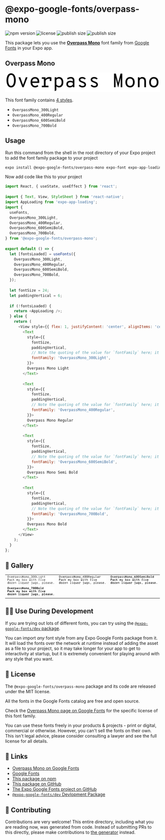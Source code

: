 # @expo-google-fonts/overpass-mono

![npm version](https://flat.badgen.net/npm/v/@expo-google-fonts/overpass-mono)
![license](https://flat.badgen.net/github/license/expo/google-fonts)
![publish size](https://flat.badgen.net/packagephobia/install/@expo-google-fonts/overpass-mono)
![publish size](https://flat.badgen.net/packagephobia/publish/@expo-google-fonts/overpass-mono)

This package lets you use the [**Overpass Mono**](https://fonts.google.com/specimen/Overpass+Mono) font family from [Google Fonts](https://fonts.google.com/) in your Expo app.

## Overpass Mono

![Overpass Mono](./font-family.png)

This font family contains [4 styles](#-gallery).

- `OverpassMono_300Light`
- `OverpassMono_400Regular`
- `OverpassMono_600SemiBold`
- `OverpassMono_700Bold`

## Usage

Run this command from the shell in the root directory of your Expo project to add the font family package to your project
```sh
expo install @expo-google-fonts/overpass-mono expo-font expo-app-loading
```

Now add code like this to your project
```js
import React, { useState, useEffect } from 'react';

import { Text, View, StyleSheet } from 'react-native';
import AppLoading from 'expo-app-loading';
import {
  useFonts,
  OverpassMono_300Light,
  OverpassMono_400Regular,
  OverpassMono_600SemiBold,
  OverpassMono_700Bold,
} from '@expo-google-fonts/overpass-mono';

export default () => {
  let [fontsLoaded] = useFonts({
    OverpassMono_300Light,
    OverpassMono_400Regular,
    OverpassMono_600SemiBold,
    OverpassMono_700Bold,
  });

  let fontSize = 24;
  let paddingVertical = 6;

  if (!fontsLoaded) {
    return <AppLoading />;
  } else {
    return (
      <View style={{ flex: 1, justifyContent: 'center', alignItems: 'center' }}>
        <Text
          style={{
            fontSize,
            paddingVertical,
            // Note the quoting of the value for `fontFamily` here; it expects a string!
            fontFamily: 'OverpassMono_300Light',
          }}>
          Overpass Mono Light
        </Text>

        <Text
          style={{
            fontSize,
            paddingVertical,
            // Note the quoting of the value for `fontFamily` here; it expects a string!
            fontFamily: 'OverpassMono_400Regular',
          }}>
          Overpass Mono Regular
        </Text>

        <Text
          style={{
            fontSize,
            paddingVertical,
            // Note the quoting of the value for `fontFamily` here; it expects a string!
            fontFamily: 'OverpassMono_600SemiBold',
          }}>
          Overpass Mono Semi Bold
        </Text>

        <Text
          style={{
            fontSize,
            paddingVertical,
            // Note the quoting of the value for `fontFamily` here; it expects a string!
            fontFamily: 'OverpassMono_700Bold',
          }}>
          Overpass Mono Bold
        </Text>
      </View>
    );
  }
};

```

## 🔡 Gallery


||||
|-|-|-|
|![OverpassMono_300Light](./OverpassMono_300Light.ttf.png)|![OverpassMono_400Regular](./OverpassMono_400Regular.ttf.png)|![OverpassMono_600SemiBold](./OverpassMono_600SemiBold.ttf.png)||
|![OverpassMono_700Bold](./OverpassMono_700Bold.ttf.png)||||


## 👩‍💻 Use During Development

If you are trying out lots of different fonts, you can try using the [`@expo-google-fonts/dev` package](https://github.com/expo/google-fonts/tree/master/font-packages/dev#readme).

You can import *any* font style from any Expo Google Fonts package from it. It will load the fonts
over the network at runtime instead of adding the asset as a file to your project, so it may take longer
for your app to get to interactivity at startup, but it is extremely convenient
for playing around with any style that you want.

## 📖 License

The `@expo-google-fonts/overpass-mono` package and its code are released under the MIT license.

All the fonts in the Google Fonts catalog are free and open source.

Check the [Overpass Mono page on Google Fonts](https://fonts.google.com/specimen/Overpass+Mono) for the specific license of this font family.

You can use these fonts freely in your products & projects - print or digital, commercial or otherwise. However, you can't sell the fonts on their own. This isn't legal advice, please consider consulting a lawyer and see the full license for all details.

## 🔗 Links

- [Overpass Mono on Google Fonts](https://fonts.google.com/specimen/Overpass+Mono)
- [Google Fonts](https://fonts.google.com/)
- [This package on npm](https://www.npmjs.com/package/@expo-google-fonts/overpass-mono)
- [This package on GitHub](https://github.com/expo/google-fonts/tree/master/font-packages/overpass-mono)
- [The Expo Google Fonts project on GitHub](https://github.com/expo/google-fonts)
- [`@expo-google-fonts/dev` Devlopment Package](https://github.com/expo/google-fonts/tree/master/font-packages/dev)

## 🤝 Contributing

Contributions are very welcome! This entire directory, including what you are reading now, was generated from code. Instead of submitting PRs to this directly, please make contributions to [the generator](https://github.com/expo/google-fonts/tree/master/packages/generator) instead.

